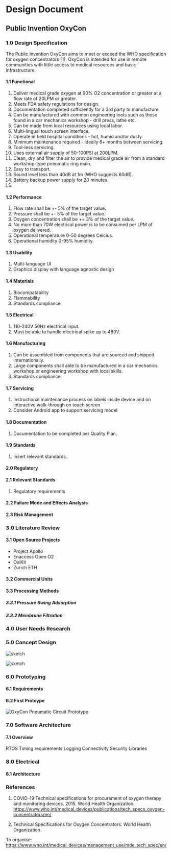 # Design Document
## Public Invention OxyCon

### 1.0 Design Specification

The Public Invention OxyCon aims to meet or exceed the WHO specification for oxygen concentrators [1]. OxyCon is intended for use in remote communities with little access to medical resources and basic infrastructure.

#### 1.1 Functional
1. Deliver medical grade oxygen at 90% O2 concentration or greater at a flow rate of 20LPM or greater.
1. Meets FDA safety regulations for design.
1. Documentation completed sufficiently for a 3rd party to manufacture.
1. Can be manufactured with common engineering tools such as those found in a car mechanics workshop - drill press, lathe etc.
1. Can be made from local resources using local labor.
1. Multi-lingual touch screen interface.
1. Operate in field hospital conditions - hot, humid and/or dusty.
1. Minimum maintenance required - ideally 6+ months between servicing.
1. Tool-less servicing.
1. Uses external air supply of 50-100PSI at 200LPM.
1. Clean, dry and filter the air to provide medical grade air from a standard workshop-type pneumatic ring main.
1. Easy to transport.
1. Sound level less than 40dB at 1m (WHO suggests 60dB).
1. Battery backup power supply for 20 minutes.
1.
#### 1.2 Performance
1. Flow rate shall be +- 5% of the target value.
1. Pressure shall be +- 5% of the target value.
1. Oxygen concentration shall be += 3% of the target value.
1. No more than 70W electrical power is to be consumed per LPM of oxygen delivered.
1. Operational temperature 0-50 degrees Celcius.
1. Operational humidity 0-95% humidity.
#### 1.3 Usability
1. Multi-language UI
1. Graphics display with language agnostic design
#### 1.4 Materials
1. Biocompatability
1. Flammability
1. Standards compliance.
#### 1.5 Electrical
1. 110-240V 50Hz electrical input.
1. Must be able to handle electrical spike up to 480V.
#### 1.6 Manufacturing
1. Can be assembled from components that are sourced and shipped internationally.
1. Large components shall able to be manufactured in a car mechanics workshop or engineering workshop with local skills.
1. Standards compliance.
#### 1.7 Servicing
1. Instructional maintenance process on labels inside device and on interactive walk-through on touch screen
1. Consider Android app to support servicing model
#### 1.8 Documentation
1. Documentation to be completed per Quality Plan.
#### 1.9 Standards
1. Insert relevant standards.
#### 2.0 Regulatory
#### 2.1 Relevant Standards
1. Regulatory requirements

#### 2.2 Failure Mode and Effects Analysis

#### 2.3 Risk Management

### 3.0 Literature Review
#### 3.1 Open Source Projects
- Project Apollo
- Enaccess Open O2
- OxiKit
- Zurich ETH

#### 3.2 Commercial Units

#### 3.3 Processing Methods
##### 3.3.1 Pressure Swing Adsorption

##### 3.3.2 Membrane Filtration


### 4.0 User Needs Research

### 5.0 Concept Design

![sketch](img/pneumatic_circuit_sketch.jpg)

![sketch](img/pneumatic_circuit_wall_mounted.jpg)

### 6.0 Prototyping
#### 6.1 Requirements

#### 6.2 First Protoype
![OxyCon Pneumatic Circuit Prototype](img/pneumatic_circuit_prototype_v1.jpg)

### 7.0 Software Architecture
#### 7.1 Overview
RTOS
Timing requirements
Logging
Connectivity
Security
Libraries
### 8.0 Electrical
#### 8.1 Architecture

### References

1. COVID-19 Technical specifications for procurement of oxygen therapy and monitoring devices. 2015. World Health Organization. https://www.who.int/medical_devices/publications/tech_specs_oxygen-concentrators/en/

2. Technical Specifications for Oxygen Concentrators. World Health Organization.


To organise:
https://www.who.int/medical_devices/management_use/mde_tech_spec/en/
